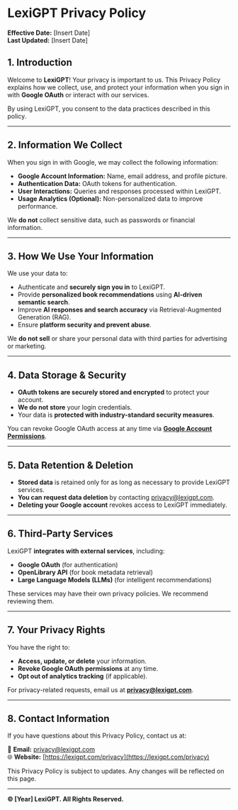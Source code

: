 # LexiGPT Privacy Policy

**Effective Date:** [Insert Date]  
**Last Updated:** [Insert Date]  

## **1. Introduction**
Welcome to **LexiGPT**! Your privacy is important to us. This Privacy Policy explains how we collect, use, and protect your information when you sign in with **Google OAuth** or interact with our services.

By using LexiGPT, you consent to the data practices described in this policy.

---

## **2. Information We Collect**
When you sign in with Google, we may collect the following information:

- **Google Account Information:** Name, email address, and profile picture.
- **Authentication Data:** OAuth tokens for authentication.
- **User Interactions:** Queries and responses processed within LexiGPT.
- **Usage Analytics (Optional):** Non-personalized data to improve performance.

We **do not** collect sensitive data, such as passwords or financial information.

---

## **3. How We Use Your Information**
We use your data to:

- Authenticate and **securely sign you in** to LexiGPT.
- Provide **personalized book recommendations** using **AI-driven semantic search**.
- Improve **AI responses and search accuracy** via Retrieval-Augmented Generation (RAG).
- Ensure **platform security and prevent abuse**.

We **do not sell** or share your personal data with third parties for advertising or marketing.

---

## **4. Data Storage & Security**
- **OAuth tokens are securely stored and encrypted** to protect your account.
- **We do not store** your login credentials.
- Your data is **protected with industry-standard security measures**.

You can revoke Google OAuth access at any time via **[Google Account Permissions](https://myaccount.google.com/permissions)**.

---

## **5. Data Retention & Deletion**
- **Stored data** is retained only for as long as necessary to provide LexiGPT services.
- **You can request data deletion** by contacting [privacy@lexigpt.com](mailto:privacy@lexigpt.com).
- **Deleting your Google account** revokes access to LexiGPT immediately.

---

## **6. Third-Party Services**
LexiGPT **integrates with external services**, including:
- **Google OAuth** (for authentication)
- **OpenLibrary API** (for book metadata retrieval)
- **Large Language Models (LLMs)** (for intelligent recommendations)

These services may have their own privacy policies. We recommend reviewing them.

---

## **7. Your Privacy Rights**
You have the right to:
- **Access, update, or delete** your information.
- **Revoke Google OAuth permissions** at any time.
- **Opt out of analytics tracking** (if applicable).

For privacy-related requests, email us at **[privacy@lexigpt.com](mailto:privacy@lexigpt.com)**.

---

## **8. Contact Information**
If you have questions about this Privacy Policy, contact us at:

📧 **Email:** [privacy@lexigpt.com](mailto:privacy@lexigpt.com)  
🌐 **Website:** [https://lexigpt.com/privacy](https://lexigpt.com/privacy)  

This Privacy Policy is subject to updates. Any changes will be reflected on this page.

---

**© [Year] LexiGPT. All Rights Reserved.**
